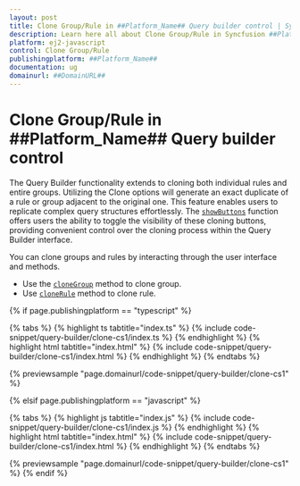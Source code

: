 ```yaml
---
layout: post
title: Clone Group/Rule in ##Platform_Name## Query builder control | Syncfusion
description: Learn here all about Clone Group/Rule in Syncfusion ##Platform_Name## Query builder control of Syncfusion Essential JS 2 and more.
platform: ej2-javascript
control: Clone Group/Rule 
publishingplatform: ##Platform_Name##
documentation: ug
domainurl: ##DomainURL##
---
```


# Clone Group/Rule in ##Platform_Name## Query builder control

The Query Builder functionality extends to cloning both individual rules and entire groups. Utilizing the Clone options will generate an exact duplicate of a rule or group adjacent to the original one. This feature enables users to replicate complex query structures effortlessly. The [`showButtons`](https://ej2.syncfusion.com/documentation/api/query-builder/#showbuttons) function offers users the ability to toggle the visibility of these cloning buttons, providing convenient control over the cloning process within the Query Builder interface.

You can clone groups and rules by interacting through the user interface and methods.

* Use the [`cloneGroup`](https://ej2.syncfusion.com/documentation/api/query-builder/#clonegroup) method to clone group.
* Use [`cloneRule`](https://ej2.syncfusion.com/documentation/api/query-builder/#clonerule) method to clone rule.

{% if page.publishingplatform == "typescript" %}

 {% tabs %}
{% highlight ts tabtitle="index.ts" %}
{% include code-snippet/query-builder/clone-cs1/index.ts %}
{% endhighlight %}
{% highlight html tabtitle="index.html" %}
{% include code-snippet/query-builder/clone-cs1/index.html %}
{% endhighlight %}
{% endtabs %}
        
{% previewsample "page.domainurl/code-snippet/query-builder/clone-cs1" %}

{% elsif page.publishingplatform == "javascript" %}

{% tabs %}
{% highlight js tabtitle="index.js" %}
{% include code-snippet/query-builder/clone-cs1/index.js %}
{% endhighlight %}
{% highlight html tabtitle="index.html" %}
{% include code-snippet/query-builder/clone-cs1/index.html %}
{% endhighlight %}
{% endtabs %}

{% previewsample "page.domainurl/code-snippet/query-builder/clone-cs1" %}
{% endif %}